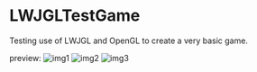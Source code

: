 # LWJGLTestGame
Testing use of LWJGL and OpenGL to create a very basic game.

preview:
![img1](http://i.imgur.com/sw0uNmx.png)
![img2](http://i.imgur.com/OxziMHs.png)
![img3](http://i.imgur.com/3zVxKUw.png)
